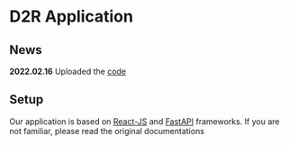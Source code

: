 # D2R Application
## News
**2022.02.16** 
Uploaded the [code](https://www.dropbox.com/s/qksin06nusk9wvr/D2R-App.zip?dl=0)
## Setup 
Our application is based on [React-JS](https://reactjs.org/docs/getting-started.html) and [FastAPI](https://fastapi.tiangolo.com/) frameworks. If you are not familiar, please read the original documentations
